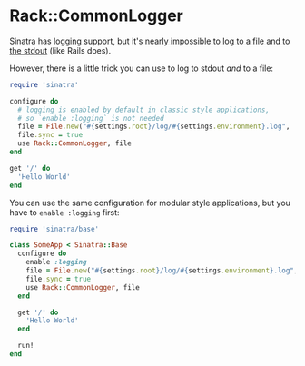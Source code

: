 # Rack::CommonLogger

Sinatra has [logging support](http://www.sinatrarb.com/intro.html#Logging), but
it's [nearly impossible to log to a file and to the stdout](https://github.com/sinatra/sinatra/issues/484)
(like Rails does).

However, there is a little trick you can use to log to stdout *and* to a file:

```ruby
require 'sinatra'

configure do
  # logging is enabled by default in classic style applications,
  # so `enable :logging` is not needed
  file = File.new("#{settings.root}/log/#{settings.environment}.log", 'a+')
  file.sync = true
  use Rack::CommonLogger, file
end

get '/' do
  'Hello World'
end
```

You can use the same configuration for modular style applications, but you have
to `enable :logging` first:

```ruby
require 'sinatra/base'

class SomeApp < Sinatra::Base
  configure do
    enable :logging
    file = File.new("#{settings.root}/log/#{settings.environment}.log", 'a+')
    file.sync = true
    use Rack::CommonLogger, file
  end

  get '/' do
    'Hello World'
  end

  run!
end
```
